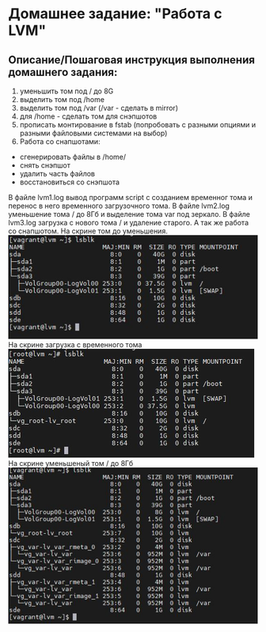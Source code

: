# Домашнее задание: "Работа с LVM"

## Описание/Пошаговая инструкция выполнения домашнего задания:

1. уменьшить том под / до 8G
2. выделить том под /home
3. выделить том под /var (/var - сделать в mirror)
4. для /home - сделать том для снэпшотов
5. прописать монтирование в fstab (попробовать с разными опциями и разными файловыми системами на выбор)
6. Работа со снапшотами:
*    сгенерировать файлы в /home/
*    снять снэпшот
*    удалить часть файлов
*    восстановиться со снэпшота

В файле lvm1.log вывод программ script с созданием временног тома и перенос в него временного загрузочного тома. В файле lvm2.log уменьшение тома / до 8Гб и выделение тома var под зеркало. В файле lvm3.log загрузка с нового тома / и удаление старого. А так же работа со снапшотом.
На скрине том до уменьшения.
![file](img/1.JPG) 
На скрине загрузка с временного тома
![file](img/2.JPG) 
На скрине уменьшеный том / до 8Гб
![file](img/3.JPG) 
